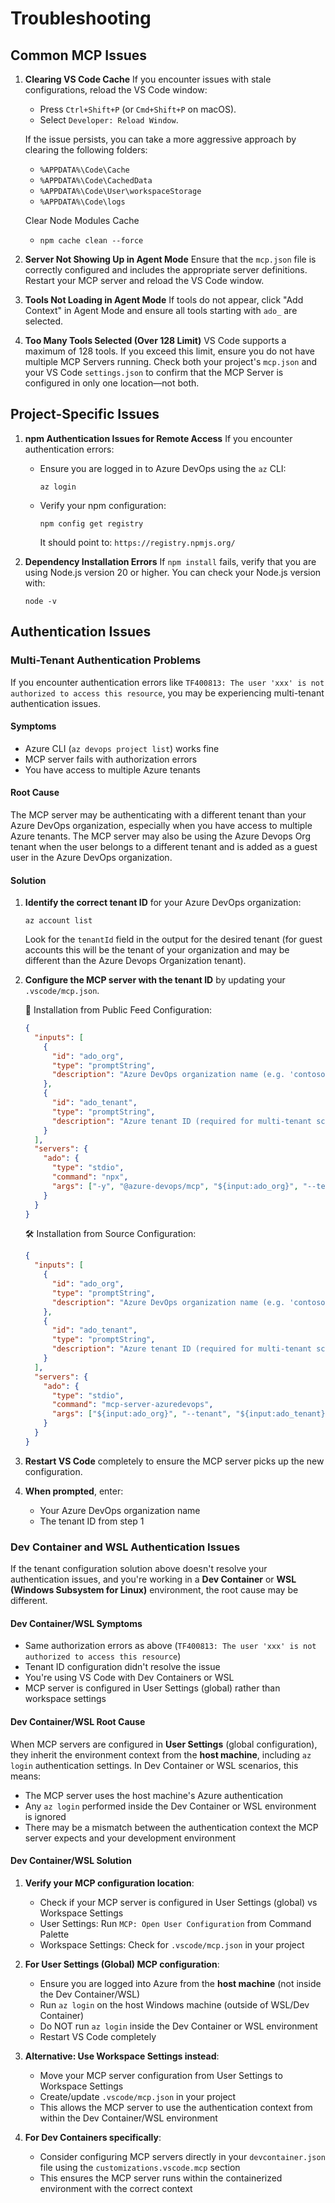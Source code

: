 # Troubleshooting

## Common MCP Issues

1. **Clearing VS Code Cache**
   If you encounter issues with stale configurations, reload the VS Code window:
   - Press `Ctrl+Shift+P` (or `Cmd+Shift+P` on macOS).
   - Select `Developer: Reload Window`.

   If the issue persists, you can take a more aggressive approach by clearing the following folders:
   - `%APPDATA%\Code\Cache`
   - `%APPDATA%\Code\CachedData`
   - `%APPDATA%\Code\User\workspaceStorage`
   - `%APPDATA%\Code\logs`

   Clear Node Modules Cache
   - `npm cache clean --force`

2. **Server Not Showing Up in Agent Mode**
   Ensure that the `mcp.json` file is correctly configured and includes the appropriate server definitions. Restart your MCP server and reload the VS Code window.

3. **Tools Not Loading in Agent Mode**
   If tools do not appear, click "Add Context" in Agent Mode and ensure all tools starting with `ado_` are selected.

4. **Too Many Tools Selected (Over 128 Limit)**
   VS Code supports a maximum of 128 tools. If you exceed this limit, ensure you do not have multiple MCP Servers running. Check both your project's `mcp.json` and your VS Code `settings.json` to confirm that the MCP Server is configured in only one location—not both.

## Project-Specific Issues

1. **npm Authentication Issues for Remote Access**
   If you encounter authentication errors:
   - Ensure you are logged in to Azure DevOps using the `az` CLI:

     ```pwsh
     az login
     ```

   - Verify your npm configuration:

     ```pwsh
     npm config get registry
     ```

     It should point to: `https://registry.npmjs.org/`

2. **Dependency Installation Errors**
   If `npm install` fails, verify that you are using Node.js version 20 or higher. You can check your Node.js version with:

   ```pwsh
   node -v
   ```

## Authentication Issues

### Multi-Tenant Authentication Problems

If you encounter authentication errors like `TF400813: The user 'xxx' is not authorized to access this resource`, you may be experiencing multi-tenant authentication issues.

#### Symptoms

- Azure CLI (`az devops project list`) works fine
- MCP server fails with authorization errors
- You have access to multiple Azure tenants

#### Root Cause

The MCP server may be authenticating with a different tenant than your Azure DevOps organization, especially when you have access to multiple Azure tenants. The MCP server may also be using the Azure Devops Org tenant when the user belongs to a different tenant and is added as a guest user in the Azure DevOps organization.

#### Solution

1. **Identify the correct tenant ID** for your Azure DevOps organization:

   ```pwsh
   az account list
   ```

   Look for the `tenantId` field in the output for the desired tenant (for guest accounts this will be the tenant of your organization and may be different than the Azure Devops Organization tenant).

2. **Configure the MCP server with the tenant ID** by updating your `.vscode/mcp.json`.

   🧨 Installation from Public Feed Configuration:

   ```json
   {
     "inputs": [
       {
         "id": "ado_org",
         "type": "promptString",
         "description": "Azure DevOps organization name (e.g. 'contoso')"
       },
       {
         "id": "ado_tenant",
         "type": "promptString",
         "description": "Azure tenant ID (required for multi-tenant scenarios)"
       }
     ],
     "servers": {
       "ado": {
         "type": "stdio",
         "command": "npx",
         "args": ["-y", "@azure-devops/mcp", "${input:ado_org}", "--tenant", "${input:ado_tenant}"]
       }
     }
   }
   ```

   🛠️ Installation from Source Configuration:

   ```json
   {
     "inputs": [
       {
         "id": "ado_org",
         "type": "promptString",
         "description": "Azure DevOps organization name (e.g. 'contoso')"
       },
       {
         "id": "ado_tenant",
         "type": "promptString",
         "description": "Azure tenant ID (required for multi-tenant scenarios)"
       }
     ],
     "servers": {
       "ado": {
         "type": "stdio",
         "command": "mcp-server-azuredevops",
         "args": ["${input:ado_org}", "--tenant", "${input:ado_tenant}"]
       }
     }
   }
   ```

3. **Restart VS Code** completely to ensure the MCP server picks up the new configuration.

4. **When prompted**, enter:
   - Your Azure DevOps organization name
   - The tenant ID from step 1

### Dev Container and WSL Authentication Issues

If the tenant configuration solution above doesn't resolve your authentication issues, and you're working in a **Dev Container** or **WSL (Windows Subsystem for Linux)** environment, the root cause may be different.

#### Dev Container/WSL Symptoms

- Same authorization errors as above (`TF400813: The user 'xxx' is not authorized to access this resource`)
- Tenant ID configuration didn't resolve the issue
- You're using VS Code with Dev Containers or WSL
- MCP server is configured in User Settings (global) rather than workspace settings

#### Dev Container/WSL Root Cause

When MCP servers are configured in **User Settings** (global configuration), they inherit the environment context from the **host machine**, including `az login` authentication settings. In Dev Container or WSL scenarios, this means:

- The MCP server uses the host machine's Azure authentication
- Any `az login` performed inside the Dev Container or WSL environment is ignored
- There may be a mismatch between the authentication context the MCP server expects and your development environment

#### Dev Container/WSL Solution

1. **Verify your MCP configuration location**:
   - Check if your MCP server is configured in User Settings (global) vs Workspace Settings
   - User Settings: Run `MCP: Open User Configuration` from Command Palette
   - Workspace Settings: Check for `.vscode/mcp.json` in your project

2. **For User Settings (Global) MCP configuration**:
   - Ensure you are logged into Azure from the **host machine** (not inside the Dev Container/WSL)
   - Run `az login` on the host Windows machine (outside of WSL/Dev Container)
   - Do NOT run `az login` inside the Dev Container or WSL environment
   - Restart VS Code completely

3. **Alternative: Use Workspace Settings instead**:
   - Move your MCP server configuration from User Settings to Workspace Settings
   - Create/update `.vscode/mcp.json` in your project
   - This allows the MCP server to use the authentication context from within the Dev Container/WSL environment

4. **For Dev Containers specifically**:
   - Consider configuring MCP servers directly in your `devcontainer.json` file using the `customizations.vscode.mcp` section
   - This ensures the MCP server runs within the containerized environment with the correct context
